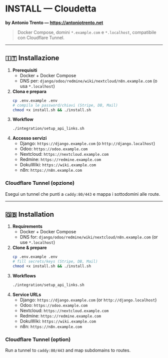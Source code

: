 # INSTALL — Cloudetta
**by Antonio Trento — https://antoniotrento.net**

> Docker Compose, domini `*.example.com` e `*.localhost`, compatibile con Cloudflare Tunnel.

---

## 🇮🇹 Installazione
1. **Prerequisiti**
   - Docker + Docker Compose
   - DNS per: `django/odoo/redmine/wiki/nextcloud/n8n.example.com` (o usa `*.localhost`)
2. **Clona e prepara**
   ```bash
   cp .env.example .env
   # compila le password/chiavi (Stripe, DB, Mail)
   chmod +x install.sh && ./install.sh
   ```
3. **Workflow**
   ```bash
   ./integration/setup_api_links.sh
   ```
4. **Accesso servizi**
   - Django: `https://django.example.com` (o `http://django.localhost`)
   - Odoo: `https://odoo.example.com`
   - Nextcloud: `https://nextcloud.example.com`
   - Redmine: `https://redmine.example.com`
   - DokuWiki: `https://wiki.example.com`
   - n8n: `https://n8n.example.com`

### Cloudflare Tunnel (opzione)
Esegui un tunnel che punti a `caddy:80/443` e mappa i sottodomini alle route.

---

## 🇬🇧 Installation
1. **Requirements**
   - Docker + Docker Compose
   - DNS for: `django/odoo/redmine/wiki/nextcloud/n8n.example.com` (or use `*.localhost`)
2. **Clone & prepare**
   ```bash
   cp .env.example .env
   # fill secrets/keys (Stripe, DB, Mail)
   chmod +x install.sh && ./install.sh
   ```
3. **Workflows**
   ```bash
   ./integration/setup_api_links.sh
   ```
4. **Service URLs**
   - Django: `https://django.example.com` (or `http://django.localhost`)
   - Odoo: `https://odoo.example.com`
   - Nextcloud: `https://nextcloud.example.com`
   - Redmine: `https://redmine.example.com`
   - DokuWiki: `https://wiki.example.com`
   - n8n: `https://n8n.example.com`

### Cloudflare Tunnel (option)
Run a tunnel to `caddy:80/443` and map subdomains to routes.
